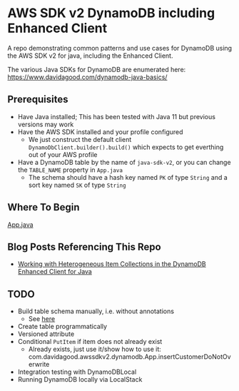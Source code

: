 # AWS SDK v2 DynamoDB including Enhanced Client

A repo demonstrating common patterns and use cases for DynamoDB using the AWS SDK v2 for java, including the Enhanced Client.

The various Java SDKs for DynamoDB are enumerated here: https://www.davidagood.com/dynamodb-java-basics/


## Prerequisites

- Have Java installed; This has been tested with Java 11 but previous versions may work
- Have the AWS SDK installed and your profile configured
  - We just construct the default client `DynamoDbClient.builder().build()` which expects to get everthing out of your AWS profile
- Have a DynamoDB table by the name of `java-sdk-v2`, or you can change the `TABLE_NAME` property in `App.java`
  - The schema should have a hash key named `PK` of type `String` and a sort key named `SK` of type `String`

## Where To Begin

[App.java](https://github.com/helloworldless/dynamodb-java-sdk-v2/blob/master/src/main/java/com/davidagood/awssdkv2/dynamodb/App.java)


## Blog Posts Referencing This Repo

- [Working with Heterogeneous Item Collections in the DynamoDB Enhanced Client for Java](https://davidagood.com/dynamodb-enhanced-client-java-heterogeneous-item-collections/)

## TODO

- Build table schema manually, i.e. without annotations
  - See [here](https://github.com/aws/aws-sdk-java-v2/tree/master/services-custom/dynamodb-enhanced#initialization)
- Create table programmatically
- Versioned attribute
- Conditional `PutItem` if item does not already exist
  - Already exists, just use it/show how to use it: com.davidagood.awssdkv2.dynamodb.App.insertCustomerDoNotOverwrite
- Integration testing with DynamoDBLocal
- Running DynamoDB locally via LocalStack
